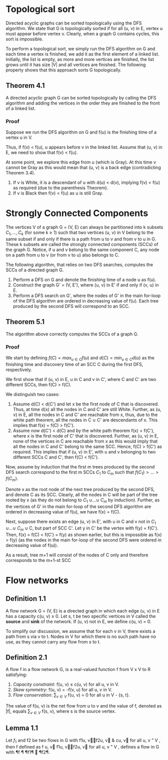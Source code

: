 # Topological sort
Directed acyclic graphs can be sorted topologically using the DFS algorithm.
We state that G is topologically sorted if for all (u, v) in E, vertex u must appear before vertex v. Clearly, when a graph G contains cycles, this sort is impossible.

To perform a topological sort, we simply run the DFS algorithm on G and each time a vertex is finished, we add it as the first element of a linked list. Initially, the list is empty, as more and more vertices are finished, the list grows until it has size |V| and all vertices are finished. The following property shows that this approach sorts G topologically.
## Theorem 4.1
A directed acyclic graph G can be sorted topologically by calling the DFS algorithm and adding the vertices in the order they are finished to the front of a linked list.
### Proof
Suppose we run the DFS algorithm on G and f(u) is the finishing time of a vertex u in V. 

Thus, if f(v) $\lt$ f(u), u appears before v in the linked list. Assume that (u, v) in E, we need to show that f(v) $\lt$ f(u).

At some point, we explore this edge from u (which is Gray). At this time v cannot be Gray as this would mean that (u, v) is a back edge (contradicting Theorem 3.4). 
1. If v is White, it is a descendant of u with d(u) $\lt$ d(v), implying f(v) $\lt$ f(u) as required (due to the parenthesis Theorem).
2. If v is Black then f(v) $\lt$ f(u) as u is still Gray.
# Strongly Connected Components
The vertices V of a graph G = (V, E) can always be partitioned into k subsets $C_1, . . . , C_k$ (for some k $\ge$ 1) such that two vertices (u, v) in V belong to the same subset if and only if there is a path from u to v and from v to u in G.
These k subsets are called the strongly connected components (SCCs) of the graph G. Notice, if u and v belong to the same component C, any node on a path from u to v (or from v to u) also belongs to C.

The following algorithm, that relies on two DFS searches, computes the SCCs of a directed graph G.
1. Perform a DFS on G and denote the finishing time of a node u as f(u).
2. Construct the graph G' = (V, E'), where (u, v) in E' if and only if (v, u) in E.
3. Perform a DFS search on G', where the nodes of G' in the main for-loop of the DFS algorithm are ordered in decreasing value of f(u).
Each tree produced by the second DFS will correspond to an SCC.
## Theorem 5.1
The algorithm above correctly computes the SCCs of a graph G.
### Proof
We start by defining $f(C) = max_{u \in C} f(u)$ and $d(C) = min_{u \in C} d(u)$ as the finishing time and discovery time of an SCC C during the first DFS, respectively. 

We first show that if (u, v) in E, u in C and v in C', where C and C' are two different SCCs, then f(C) $\gt$ f(C).

We distinguish two cases:
1. Assume d(C) $\lt$ d(C') and let x be the first node of C that is discovered. Thus, at time d(x) all the nodes in C and C' are still White. Further, as (u, v) in E, all the nodes in C and C' are reachable from x, thus, due to the white path theorem, all the nodes in C $\cup$ C' are descendants of x. This implies that f(x) = f(C) $\gt$ f(C').
2. Assume now d(C') $\lt$ d(C) and by the white path theorem f(x) = f(C'), where x is the first node of C' that is discovered. Further, as (u, v) in E, none of the vertices in C are reachable from x as this would imply that all the nodes in C and C' belong to the same SCC. Hence, f(C) $\gt$ f(C') as required. This implies that if (u, v) in E', with u and v belonging to two different SCCs C and C', then f(C) $\lt$ f(C').

Now, assume by induction that the first m trees produced by the second DFS search correspond to the first m SCCs $C_1$ to $C_m$ such that $f(C_1) \gt . . . \gt f(C_m)$.

Denote x as the root node of the next tree produced by the second DFS, and denote C as its SCC. Clearly, all the nodes in C will be part of the tree rooted by x (as they do not belong to $C_1$ $\cup . . . \cup$ $C_m$ by induction). Further, as the vertices of G' in the main for-loop of the second DFS algorithm are ordered in decreasing value of f(u), we have f(x) = f(C). 

Next, suppose there exists an edge (u, v) in E', with u in C and v not in $C_1$ $\cup . . . \cup$ $C_m$ $\cup$ C, but part of SCC C'. Let y in C' be the vertex with f(y) = f(C'). Then, f(x) = f(C) $\lt$ f(C') =  f(y) as shown earlier, but this is impossible as f(x) $\gt$ f(y) (as the nodes in the main for-loop of the second DFS were ordered in decreasing value of f(u)).

As a result, tree m+1 will consist of the nodes of C only and therefore corresponds to the m+1-st SCC
# Flow networks
## Definition 1.1
A flow network G = (V, E) is a directed graph in which each edge (u, v) in E has a capacity c(u, v) $\ge$ 0. Let s, t be two specific vertices in V called the **source** and **sink** of the network. If (u, v) not in E, we define c(u, v) = 0.

To simplify our discussion, we assume that for each v in V, there exists a path from s via v to t. Nodes in V for which there is no such path have no use, as they cannot carry any flow from s to t.
## Definition 2.1
A flow f in a flow network G, is a real-valued function f from V x V to R satisfying:
1. *Capacity constraint*: f(u, v) $\le$ c(u, v) for all u, v in V.
2. *Skew symmetry*: f(u, v) = -f(v, u) for all u, v in V.
3. *Flow conservation*: $\sum_{v \in V}$ f(u, v) = 0 for all u in V - {s, t}.

The value of f(u, v) is the net flow from u to v and the value of f, denoted as |f|, equals $\sum_{v \in V}$ f(s, v), where s is the source vertex.
## Lemma 1.1
Let $f_1$ and f2 be two flows in G with f1u, vf2u, v & cu, v for all u, v " V , then f defined as f u, v  f1u, vf2u, v for all u, v " V , defines a flow in G with ¶f ¶  ¶f1¶  ¶f2¶.